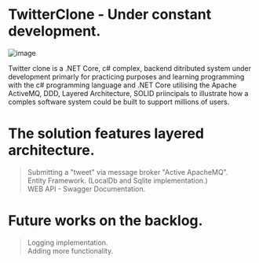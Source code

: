 # TwitterClone - Under constant development.

![image](https://user-images.githubusercontent.com/22734456/177431335-b85b911b-5cf9-4ae8-b6ff-42ee1f6e8bab.png)

Twitter clone is a .NET Core, c# complex, backend ditributed system under development primarly for practicing purposes and learning programming with the c# programming language and .NET Core utilising the Apache ActiveMQ, DDD, Layered Architecture, SOLID priincipals to illustrate how a comples software system could be built to support millions of users.

# The solution features layered architecture.
> Submitting a "tweet" via message broker "Active ApacheMQ".<br> 
> Entity Framework. (LocalDb and Sqlite implementation.) <br>
> WEB API - Swagger Documentation. <br>

# Future works on the backlog.
> Logging implementation. <br>
> Adding more functionality. <br>
